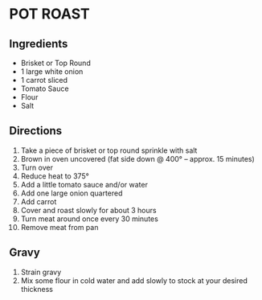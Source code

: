 # POT ROAST
## Ingredients
- Brisket or Top Round
- 1 large white onion
- 1 carrot sliced
- Tomato Sauce
- Flour
- Salt

## Directions
1. Take a piece of brisket or top round sprinkle with salt
2. Brown in oven uncovered (fat side down @ 400° – approx. 15 minutes)
3. Turn over
4. Reduce heat to 375°
5. Add a little tomato sauce and/or water
6. Add one large onion quartered
7. Add carrot
8. Cover and roast slowly for about 3 hours
9. Turn meat around once every 30 minutes
10. Remove meat from pan


## Gravy
1. Strain gravy
2. Mix some flour in cold water and add slowly to stock at your desired thickness

